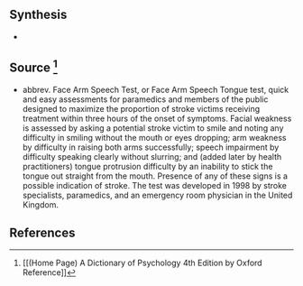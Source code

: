 ## Synthesis
- 
## Source [^1]
- abbrev. Face Arm Speech Test, or Face Arm Speech Tongue test, quick and easy assessments for paramedics and members of the public designed to maximize the proportion of stroke victims receiving treatment within three hours of the onset of symptoms. Facial weakness is assessed by asking a potential stroke victim to smile and noting any difficulty in smiling without the mouth or eyes dropping; arm weakness by difficulty in raising both arms successfully; speech impairment by difficulty speaking clearly without slurring; and (added later by health practitioners) tongue protrusion difficulty by an inability to stick the tongue out straight from the mouth. Presence of any of these signs is a possible indication of stroke. The test was developed in 1998 by stroke specialists, paramedics, and an emergency room physician in the United Kingdom.
## References

[^1]: [[(Home Page) A Dictionary of Psychology 4th Edition by Oxford Reference]]